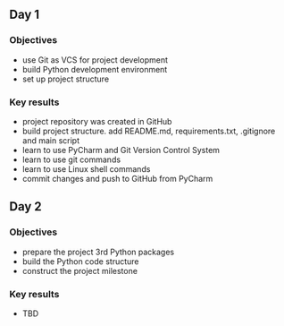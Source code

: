 ## Day 1
### Objectives
- use Git as VCS for project development
- build Python development environment
- set up project structure

### Key results
- project repository was created in GitHub
- build project structure. add README.md, requirements.txt, .gitignore and main script
- learn to use PyCharm and Git Version Control System
- learn to use git commands
- learn to use Linux shell commands
- commit changes and push to GitHub from PyCharm

## Day 2
### Objectives
- prepare the project 3rd Python packages
- build the Python code structure
- construct the project milestone

### Key results
- TBD